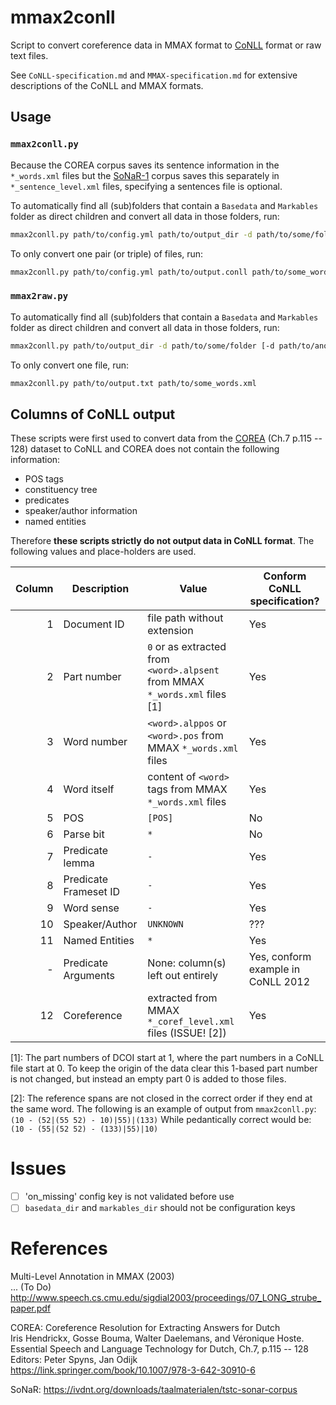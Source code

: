 # mmax2conll
Script to convert coreference data in MMAX format to [CoNLL][] format or raw text files.

See `CoNLL-specification.md` and `MMAX-specification.md` for extensive descriptions of the CoNLL and MMAX formats.


## Usage

### `mmax2conll.py`
Because the COREA corpus saves its sentence information in the `*_words.xml` files
but the [SoNaR-1][] corpus saves this separately in `*_sentence_level.xml` files,
specifying a sentences file is optional.

To automatically find all (sub)folders that contain a `Basedata` and `Markables` folder as direct children and convert all data in those folders, run:

```sh
mmax2conll.py path/to/config.yml path/to/output_dir -d path/to/some/folder [-d path/to/another/folder ...]
```

To only convert one pair (or triple) of files, run:
```sh
mmax2conll.py path/to/config.yml path/to/output.conll path/to/some_words.xml path/to/a_coref_level.xml [path/to/a_sentence_level.xml]
```

### `mmax2raw.py`
To automatically find all (sub)folders that contain a `Basedata` and `Markables` folder as direct children and convert all data in those folders, run:

```sh
mmax2conll.py path/to/output_dir -d path/to/some/folder [-d path/to/another/folder ...]
```

To only convert one file, run:
```sh
mmax2conll.py path/to/output.txt path/to/some_words.xml
```


## Columns of CoNLL output
These scripts were first used to convert data from the [COREA][] (Ch.7 p.115 -- 128) dataset to CoNLL and
COREA does not contain the following information:

 - POS tags
 - constituency tree
 - predicates
 - speaker/author information
 - named entities

Therefore **these scripts strictly do not output data in CoNLL format**.
The following values and place-holders are used.

Column  | Description           | Value                                                                         | Conform CoNLL specification?
---:    | ---                   | ---                                                                           | ---
      1 | Document ID           | file path without extension                                                   | Yes
      2 | Part number           | `0` or as extracted from `<word>.alpsent` from MMAX `*_words.xml` files \[1\] | Yes
      3 | Word number           | `<word>.alppos` or `<word>.pos` from MMAX `*_words.xml` files                 | Yes
      4 | Word itself           | content of `<word>` tags from MMAX `*_words.xml` files                        | Yes
      5 | POS                   | `[POS]`                                                                       | No
      6 | Parse bit             | `*`                                                                           | No
      7 | Predicate lemma       | `-`                                                                           | Yes
      8 | Predicate Frameset ID | `-`                                                                           | Yes
      9 | Word sense            | `-`                                                                           | Yes
     10 | Speaker/Author        | `UNKNOWN`                                                                     | ???
     11 | Named Entities        | `*`                                                                           | Yes
      - | Predicate Arguments   | None: column(s) left out entirely                                             | Yes, conform example in CoNLL 2012
     12 | Coreference           | extracted from MMAX `*_coref_level.xml` files (ISSUE! \[2\])                  | Yes

\[1\]:
    The part numbers of DCOI start at 1, where the part numbers in a CoNLL file start at 0.
    To keep the origin of the data clear this 1-based part number is not changed,
    but instead an empty part 0 is added to those files.

\[2\]:
    The reference spans are not closed in the correct order if they end at the same word. The following is an example of output from `mmax2conll.py`:
    ```
              (10
                -
          (52|(55
              52)
                -
    10)|55)|(133)
    ```
    While pedantically correct would be:
    ```
              (10
                -
          (55|(52
              52)
                -
    (133)|55)|10)
    ```


# Issues

 - [ ] 'on_missing' config key is not validated before use
 - [ ] `basedata_dir` and `markables_dir` should not be configuration keys

# References
Multi-Level Annotation in MMAX (2003)<br>
... (To Do)<br>
http://www.speech.cs.cmu.edu/sigdial2003/proceedings/07_LONG_strube_paper.pdf


COREA: Coreference Resolution for Extracting Answers for Dutch<br>
Iris Hendrickx, Gosse Bouma, Walter Daelemans, and Véronique Hoste.<br>
Essential Speech and Language Technology for Dutch, Ch.7, p.115 -- 128<br>
Editors: Peter Spyns, Jan Odijk<br>
https://link.springer.com/book/10.1007/978-3-642-30910-6<br>

SoNaR: https://ivdnt.org/downloads/taalmaterialen/tstc-sonar-corpus


[COREA]: https://link.springer.com/book/10.1007/978-3-642-30910-6
[CoNLL]: http://conll.cemantix.org/2012/data.html
[SoNaR-1]: https://ivdnt.org/downloads/taalmaterialen/tstc-sonar-corpus

